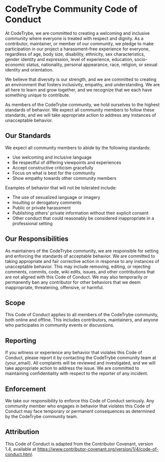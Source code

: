 # CodeTrybe Community Code of Conduct

At CodeTrybe, we are committed to creating a welcoming and inclusive community where everyone is treated with respect and dignity. As a contributor, maintainer, or member of our community, we pledge to make participation in our project a harassment-free experience for everyone, regardless of age, body size, disability, ethnicity, sex characteristics, gender identity and expression, level of experience, education, socio-economic status, nationality, personal appearance, race, religion, or sexual identity and orientation.

We believe that diversity is our strength, and we are committed to creating an environment that fosters inclusivity, empathy, and understanding. We are all here to learn and grow together, and we recognize that we each have something unique to contribute.

As members of the CodeTrybe community, we hold ourselves to the highest standards of behavior. We expect all community members to follow these standards, and we will take appropriate action to address any instances of unacceptable behavior.

## Our Standards

We expect all community members to abide by the following standards:

* Use welcoming and inclusive language
* Be respectful of differing viewpoints and experiences
* Accept constructive criticism gracefully
* Focus on what is best for the community
* Show empathy towards other community members

Examples of behavior that will not be tolerated include:

* The use of sexualized language or imagery
* Insulting or derogatory comments
* Public or private harassment
* Publishing others' private information without their explicit consent
* Other conduct that could reasonably be considered inappropriate in a professional setting

## Our Responsibilities

As maintainers of the CodeTrybe community, we are responsible for setting and enforcing the standards of acceptable behavior. We are committed to taking appropriate and fair corrective action in response to any instances of unacceptable behavior. This may include removing, editing, or rejecting comments, commits, code, wiki edits, issues, and other contributions that are not aligned with this Code of Conduct. We may also temporarily or permanently ban any contributor for other behaviors that we deem inappropriate, threatening, offensive, or harmful.

## Scope

This Code of Conduct applies to all members of the CodeTrybe community, both online and offline. This includes contributors, maintainers, and anyone who participates in community events or discussions.

## Reporting

If you witness or experience any behavior that violates this Code of Conduct, please report it by contacting the CodeTrybe community team at {your_email}. All complaints will be reviewed and investigated, and we will take appropriate action to address the issue. We are committed to maintaining confidentiality with respect to the reporter of any incident.

## Enforcement

We take our responsibility to enforce this Code of Conduct seriously. Any community member who engages in behavior that violates this Code of Conduct may face temporary or permanent consequences as determined by the CodeTrybe community team.

## Attribution

This Code of Conduct is adapted from the Contributor Covenant, version 1.4, available at <https://www.contributor-covenant.org/version/1/4/code-of-conduct.html>.
